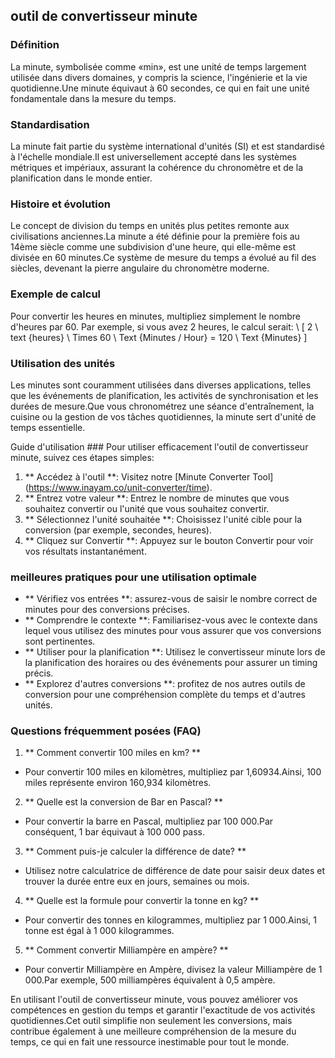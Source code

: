 ## outil de convertisseur minute

### Définition
La minute, symbolisée comme «min», est une unité de temps largement utilisée dans divers domaines, y compris la science, l'ingénierie et la vie quotidienne.Une minute équivaut à 60 secondes, ce qui en fait une unité fondamentale dans la mesure du temps.

### Standardisation
La minute fait partie du système international d'unités (SI) et est standardisé à l'échelle mondiale.Il est universellement accepté dans les systèmes métriques et impériaux, assurant la cohérence du chronomètre et de la planification dans le monde entier.

### Histoire et évolution
Le concept de division du temps en unités plus petites remonte aux civilisations anciennes.La minute a été définie pour la première fois au 14ème siècle comme une subdivision d'une heure, qui elle-même est divisée en 60 minutes.Ce système de mesure du temps a évolué au fil des siècles, devenant la pierre angulaire du chronomètre moderne.

### Exemple de calcul
Pour convertir les heures en minutes, multipliez simplement le nombre d'heures par 60. Par exemple, si vous avez 2 heures, le calcul serait:
\ [
2 \ text {heures} \ Times 60 \ Text {Minutes / Hour} = 120 \ Text {Minutes}
\]

### Utilisation des unités
Les minutes sont couramment utilisées dans diverses applications, telles que les événements de planification, les activités de synchronisation et les durées de mesure.Que vous chronométrez une séance d'entraînement, la cuisine ou la gestion de vos tâches quotidiennes, la minute sert d'unité de temps essentielle.

Guide d'utilisation ###
Pour utiliser efficacement l'outil de convertisseur minute, suivez ces étapes simples:
1. ** Accédez à l'outil **: Visitez notre [Minute Converter Tool] (https://www.inayam.co/unit-converter/time).
2. ** Entrez votre valeur **: Entrez le nombre de minutes que vous souhaitez convertir ou l'unité que vous souhaitez convertir.
3. ** Sélectionnez l'unité souhaitée **: Choisissez l'unité cible pour la conversion (par exemple, secondes, heures).
4. ** Cliquez sur Convertir **: Appuyez sur le bouton Convertir pour voir vos résultats instantanément.

### meilleures pratiques pour une utilisation optimale
- ** Vérifiez vos entrées **: assurez-vous de saisir le nombre correct de minutes pour des conversions précises.
- ** Comprendre le contexte **: Familiarisez-vous avec le contexte dans lequel vous utilisez des minutes pour vous assurer que vos conversions sont pertinentes.
- ** Utiliser pour la planification **: Utilisez le convertisseur minute lors de la planification des horaires ou des événements pour assurer un timing précis.
- ** Explorez d'autres conversions **: profitez de nos autres outils de conversion pour une compréhension complète du temps et d'autres unités.

### Questions fréquemment posées (FAQ)

1. ** Comment convertir 100 miles en km? **
- Pour convertir 100 miles en kilomètres, multipliez par 1,60934.Ainsi, 100 miles représente environ 160,934 kilomètres.

2. ** Quelle est la conversion de Bar en Pascal? **
- Pour convertir la barre en Pascal, multipliez par 100 000.Par conséquent, 1 bar équivaut à 100 000 pass.

3. ** Comment puis-je calculer la différence de date? **
- Utilisez notre calculatrice de différence de date pour saisir deux dates et trouver la durée entre eux en jours, semaines ou mois.

4. ** Quelle est la formule pour convertir la tonne en kg? **
- Pour convertir des tonnes en kilogrammes, multipliez par 1 000.Ainsi, 1 tonne est égal à 1 000 kilogrammes.

5. ** Comment convertir Milliampère en ampère? **
- Pour convertir Milliampère en Ampère, divisez la valeur Milliampère de 1 000.Par exemple, 500 milliampères équivalent à 0,5 ampère.

En utilisant l'outil de convertisseur minute, vous pouvez améliorer vos compétences en gestion du temps et garantir l'exactitude de vos activités quotidiennes.Cet outil simplifie non seulement les conversions, mais contribue également à une meilleure compréhension de la mesure du temps, ce qui en fait une ressource inestimable pour tout le monde.
